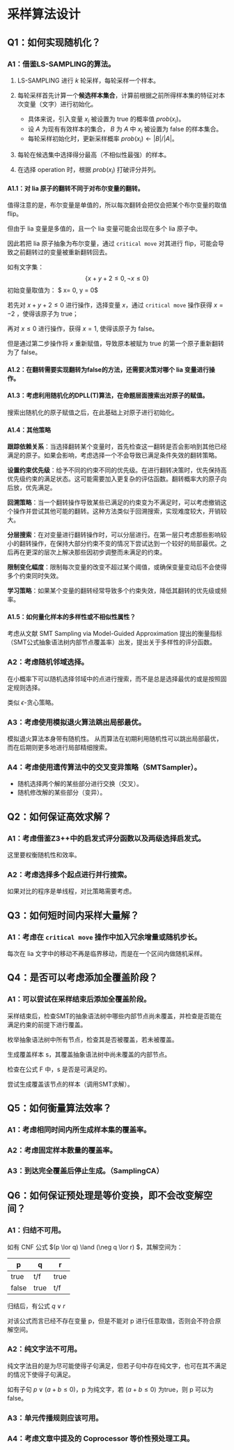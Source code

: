 # 采样算法设计
## Q1：如何实现随机化？
### A1：借鉴LS-SAMPLING的算法。

1. LS-SAMPLING 进行 $k$ 轮采样，每轮采样一个样本。

2. 每轮采样首先计算一个**候选样本集合**，计算前根据之前所得样本集的特征对本次变量（文字）进行初始化。

    * 具体来说，引入变量 $x_i$ 被设置为 true 的概率值 $prob(x_i)$。
    * 设 $A$ 为现有有效样本的集合， $B$ 为 $A$ 中 $x_i$ 被设置为 false 的样本集合。
    * 每轮采样初始化时，更新采样概率 $prob(x_i) \leftarrow |B|/|A|$。

3. 每轮在候选集中选择得分最高（不相似性最强）的样本。

4. 在选择 operation 时，根据 $prob(x_i)$ 打破评分并列。

#### A1.1：对 lia 原子的翻转不同于对布尔变量的翻转。
值得注意的是，布尔变量是单值的，所以每次翻转会把仅会把某个布尔变量的取值 flip。

但由于 lia 变量是多值的，且一个 lia 变量可能会出现在多个 lia 原子中。

因此若把 lia 原子抽象为布尔变量，通过 `critical move` 对其进行 flip，可能会导致之前翻转过的变量被重新翻转回去。

如有文字集： $$\{x+y+2 \le 0, \neg x \le 0\} $$
初始变量取值为： $ x= 0, y = 0$

若先对 $x+y+2 \le 0$ 进行操作，选择变量 $x$，通过 `critical move` 操作获得 $x=-2$ ，使得该原子为 true；

再对 $x \le 0$ 进行操作，获得 $x=1$, 使得该原子为 false。

但是通过第二步操作将 $x$ 重新赋值，导致原本被赋为 true 的第一个原子重新翻转为了 false。

#### A1.2：在翻转需要实现翻转为false的方法，还需要决策对哪个 lia 变量进行操作。

#### A1.3：考虑利用随机化的DPLL(T)算法，在命题层面搜索出对原子的赋值。

搜索出随机化的原子赋值之后，在此基础上对原子进行初始化。

#### A1.4：其他策略

**跟踪依赖关系**：当选择翻转某个变量时，首先检查这一翻转是否会影响到其他已经满足的原子。如果会影响，考虑选择一个不会导致已满足条件失效的翻转策略。

**设置约束优先级**：给予不同的约束不同的优先级。在进行翻转决策时，优先保持高优先级约束的满足状态。这可能需要加入更复杂的评估函数。翻转概率大的原子向后放，优先满足。

**回溯策略**：当一个翻转操作导致某些已满足的约束变为不满足时，可以考虑撤销这个操作并尝试其他可能的翻转。这种方法类似于回溯搜索，实现难度较大，开销较大。

**分层搜索**：在对变量进行翻转操作时，可以分层进行。在第一层只考虑那些影响较小的翻转操作，在保持大部分约束不变的情况下尝试达到一个较好的局部最优。之后再在更深的层次上解决那些因初步调整而未满足的约束。

**限制变化幅度**：限制每次变量的改变不超过某个阈值，或确保变量变动后不会使得多个约束同时失效。

**学习策略**：如果某个变量的翻转经常导致多个约束失效，降低其翻转的优先级或频率。

#### A1.5：如何量化样本的多样性或不相似性属性？

考虑从文献 SMT Sampling via Model-Guided Approximation 提出的衡量指标（SMT公式抽象语法树内部节点覆盖率）出发，提出关于多样性的评分函数。

### A2：考虑随机邻域选择。
在小概率下可以随机选择邻域中的点进行搜索，而不是总是选择最优的或是按照固定规则选择。

类似 $\epsilon$-贪心策略。

### A3：考虑使用模拟退火算法跳出局部最优。

模拟退火算法本身带有随机性。
从而算法在初期利用随机性可以跳出局部最优，而在后期则更多地进行局部精细搜索。

### A4：考虑使用遗传算法中的交叉变异策略（SMTSampler）。
* 随机选择两个解的某些部分进行交换（交叉）。
* 随机修改解的某些部分（变异）。

## Q2：如何保证高效求解？
### A1：考虑借鉴Z3++中的启发式评分函数以及两级选择启发式。
这里要权衡随机性和效率。

### A2：考虑选择多个起点进行并行搜索。
如果对比的程序是单线程，对比策略需要考虑。

## Q3：如何短时间内采样大量解？
### A1：考虑在 `critical move` 操作中加入冗余增量或随机步长。

每次在 lia 文字中的移动不再是临界移动，而是在一个区间内做随机采样。

## Q4：是否可以考虑添加全覆盖阶段？
### A1：可以尝试在采样结束后添加全覆盖阶段。 
采样结束后，检查SMT的抽象语法树中哪些内部节点尚未覆盖，并检查是否能在满足约束的前提下进行覆盖。

枚举抽象语法树中所有节点，检查其是否被覆盖，若未被覆盖。

生成覆盖样本 s，其覆盖抽象语法树中尚未覆盖的内部节点。

检查在公式 F 中，s 是否是可满足的。

尝试生成覆盖该节点的样本（调用SMT求解）。

## Q5：如何衡量算法效率？
### A1：考虑相同时间内所生成样本集的覆盖率。
### A2：考虑固定样本数量的覆盖率。
### A3：到达完全覆盖后停止生成。（SamplingCA）

## Q6：如何保证预处理是等价变换，即不会改变解空间？
### A1：归结不可用。

如有 CNF 公式 $(p \lor q) \land (\neg q \lor r) $，其解空间为：

|p    |  q | r  |
|---- |----|----|
|true |t/f |true|
|false|true|t/f |

归结后，有公式 $q \lor r$

对该公式而言已经不存在变量 p，但是不能对 p 进行任意取值，否则会不符合原解空间。

### A2：纯文字法不可用。

纯文字法目的是为尽可能使得子句满足，但若子句中存在纯文字，也可在其不满足的情况下使得子句满足。

如有子句 $p \lor (a+b \le 0)$，p 为纯文字，若 $(a+b \le 0)$ 为true，则 p 可以为 false。

### A3：单元传播规则应该可用。

### A4：考虑文章中提及的 Coprocessor 等价性预处理工具。